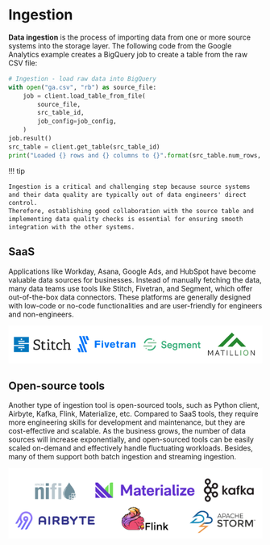# Ingestion

**Data ingestion** is the process of importing data from one or more source systems into the storage layer.
The following code from the Google Analytics example creates a BigQuery job to create a table from the raw CSV file:

```py title="load_to_bigquery.py"
# Ingestion - load raw data into BigQuery
with open("ga.csv", "rb") as source_file:
    job = client.load_table_from_file(
        source_file,
        src_table_id,
        job_config=job_config,
    )
job.result()
src_table = client.get_table(src_table_id)
print("Loaded {} rows and {} columns to {}".format(src_table.num_rows, len(src_table.schema), src_table_id))
```

!!! tip

    Ingestion is a critical and challenging step because source systems and their data quality are typically out of data engineers' direct control.
    Therefore, establishing good collaboration with the source table and implementing data quality checks is essential for ensuring smooth integration with the other systems.

## SaaS

Applications like Workday, Asana, Google Ads, and HubSpot have become valuable data sources for businesses.
Instead of manually fetching the data, many data teams use tools like Stitch, Fivetran, and Segment, which offer out-of-the-box data connectors.
These platforms are generally designed with low-code or no-code functionalities and are user-friendly for engineers and non-engineers.

![example Saas](../pics/saas-example.png)

## Open-source tools

Another type of ingestion tool is open-sourced tools, such as Python client, Airbyte, Kafka, Flink, Materialize, etc.
Compared to SaaS tools, they require more engineering skills for development and maintenance, but they are cost-effective and scalable.
As the business grows, the number of data sources will increase exponentially, and open-sourced tools can be easily scaled on-demand and effectively handle fluctuating workloads.
Besides, many of them support both batch ingestion and streaming ingestion.

![example OS](../pics/os-example.png)
